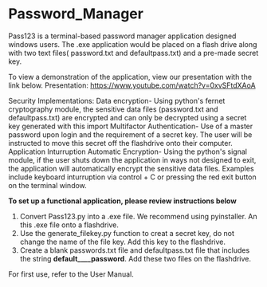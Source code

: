 # Password_Manager
Pass123 is a terminal-based password manager application designed windows users. The .exe application would be placed on a flash drive along with two text files( password.txt and defaultpass.txt) and a pre-made secret key. 

To view a demonstration of the application, view our presentation with the link below.
Presentation: https://www.youtube.com/watch?v=0xvSFtdXAoA

Security Implementations:
Data encryption- Using python's fernet cryptography module, the sensitive data files (password.txt and defaultpass.txt) are encrypted and can only be decrypted using a secret key generated with this import
Multifactor Authentication- Use of a master password upon login and the requirement of a secret key. The user will be instructed to move this secret off the flashdrive onto their computer.
Application Inturruption Automatic Encryption- Using the python's signal module, if the user shuts down the application in ways not designed to exit, the application will automatically encrypt the sensitive data files. Examples include keyboard inturruption via control + C or pressing the red exit button on the terminal window. 

******To set up a functional application, please review instructions below******
1. Convert Pass123.py into a .exe file. We recommend using pyinstaller. An this .exe file onto a flashdrive.
2. Use the generate_filekey.py function to creat a secret key, do not change the name of the file key. Add this key to the flashdrive.
3. Create a blank passwords.txt file and defaultpass.txt file that includes the string ____default____password____. Add these two files on the flashdrive.

For first use, refer to the User Manual.
